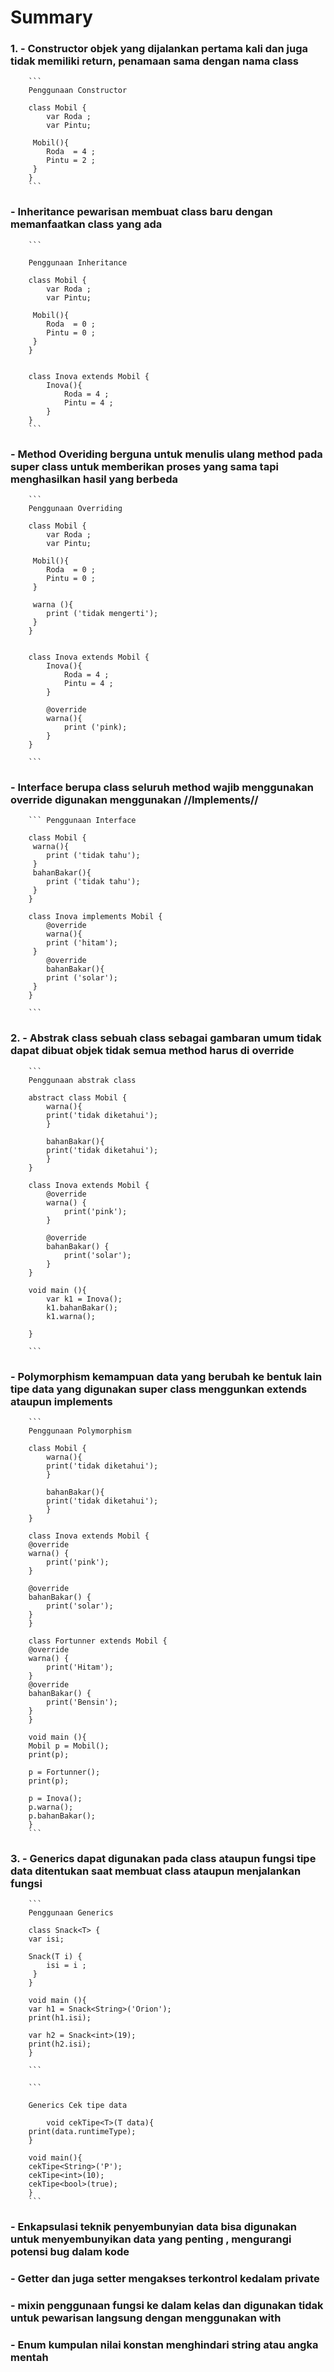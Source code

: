 # Summary

### 1. - Constructor objek yang dijalankan pertama kali dan juga tidak memiliki return, penamaan sama dengan nama class 

        ```
        Penggunaan Constructor

        class Mobil {
            var Roda ;
            var Pintu;

         Mobil(){
            Roda  = 4 ;
            Pintu = 2 ;
         }
        }
        ```
###     - Inheritance pewarisan membuat class baru dengan memanfaatkan class yang ada

        ```

        Penggunaan Inheritance 

        class Mobil {
            var Roda ;
            var Pintu;

         Mobil(){
            Roda  = 0 ;
            Pintu = 0 ;
         }
        }


        class Inova extends Mobil {
            Inova(){
                Roda = 4 ;
                Pintu = 4 ;
            }
        }
        ```
###    - Method Overiding berguna untuk menulis ulang method pada super class untuk memberikan proses yang sama tapi menghasilkan hasil yang berbeda

        ```
        Penggunaan Overriding
    
        class Mobil {
            var Roda ;
            var Pintu;

         Mobil(){
            Roda  = 0 ;
            Pintu = 0 ;
         }

         warna (){
            print ('tidak mengerti');
         }
        }


        class Inova extends Mobil {
            Inova(){
                Roda = 4 ;
                Pintu = 4 ;
            }

            @override
            warna(){
                print ('pink);
            }
        }
        
        ```
###    - Interface berupa class seluruh method wajib menggunakan override digunakan menggunakan //Implements//

        ``` Penggunaan Interface

        class Mobil {
         warna(){
            print ('tidak tahu');
         }
         bahanBakar(){
            print ('tidak tahu');
         }
        }

        class Inova implements Mobil {
            @override
            warna(){
            print ('hitam');
         }
            @override
            bahanBakar(){
            print ('solar');
         }
        }

        ```
### 2. - Abstrak class sebuah class sebagai gambaran umum tidak dapat dibuat objek tidak semua method harus di override 
 
        ```
        Penggunaan abstrak class

        abstract class Mobil {
            warna(){
            print('tidak diketahui');
            }

            bahanBakar(){
            print('tidak diketahui');
            }
        }

        class Inova extends Mobil {
            @override
            warna() {
                print('pink');
            }

            @override
            bahanBakar() {
                print('solar');
            }
        }

        void main (){
            var k1 = Inova();
            k1.bahanBakar();
            k1.warna();

        }

        ```

### - Polymorphism kemampuan data yang berubah ke bentuk lain tipe data yang digunakan super class menggunkan extends ataupun implements 

        ```
        Penggunaan Polymorphism 

        class Mobil {
            warna(){
            print('tidak diketahui');
            }

            bahanBakar(){
            print('tidak diketahui');
            }
        }

        class Inova extends Mobil {
        @override
        warna() {
            print('pink');
        }

        @override
        bahanBakar() {
            print('solar');
        }
        }

        class Fortunner extends Mobil {
        @override
        warna() {
            print('Hitam');
        }
        @override
        bahanBakar() {
            print('Bensin');
        }
        }

        void main (){
        Mobil p = Mobil();
        print(p);

        p = Fortunner();
        print(p);

        p = Inova();
        p.warna();
        p.bahanBakar();
        }
        ```

### 3. - Generics dapat digunakan pada class ataupun fungsi tipe data ditentukan saat membuat class ataupun menjalankan fungsi 

        ```
        Penggunaan Generics 

        class Snack<T> {
        var isi;

        Snack(T i) {
            isi = i ;
         }
        }

        void main (){
        var h1 = Snack<String>('Orion');
        print(h1.isi);

        var h2 = Snack<int>(19);
        print(h2.isi);
        }

        ```

        ```

        Generics Cek tipe data 

            void cekTipe<T>(T data){
        print(data.runtimeType);
        }

        void main(){
        cekTipe<String>('P');
        cekTipe<int>(10);
        cekTipe<bool>(true);
        }
        ```

###    - Enkapsulasi teknik penyembunyian data bisa digunakan untuk menyembunyikan data yang penting , mengurangi potensi bug dalam kode 
###    - Getter dan juga setter mengakses terkontrol kedalam private
###    - mixin penggunaan fungsi ke dalam kelas dan digunakan tidak untuk pewarisan langsung dengan menggunakan with 
###    - Enum kumpulan nilai konstan menghindari string atau angka mentah 


